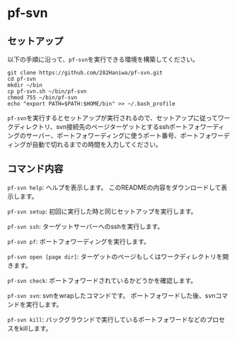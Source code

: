 # pf-svn
## セットアップ
以下の手順に沿って、`pf-svn`を実行できる環境を構築してください。
```
git clone https://github.com/282Haniwa/pf-svn.git
cd pf-svn
mkdir ~/bin
cp pf-svn.sh ~/bin/pf-svn
chmod 755 ~/bin/pf-svn
echo "export PATH=$PATH:$HOME/bin" >> ~/.bash_profile
```

`pf-svn`を実行するとセットアップが実行されるので、セットアップに従ってワークディレクトリ、svn接続先のページターゲットとするsshポートフォワーディングのサーバー、ポートフォワーディングに使うポート番号、ポートフォワーディングが自動で切れるまでの時間を入力してください。

## コマンド内容
`pf-svn help`:
ヘルプを表示します。
このREADMEの内容をダウンロードして表示します。

`pf-svn setup`:
初回に実行した時と同じセットアップを実行します。

`pf-svn ssh`:
ターゲットサーバーへのsshを実行します。

`pf-svn pf`:
ポートフォワーディングを実行します。

`pf-svn open [page dir]`:
ターゲットのページもしくはワークディレクトリを開きます。

`pf-svn check`:
ポートフォワードされているかどうかを確認します。

`pf-svn svn`:
svnをwrapしたコマンドです。
ポートフォワードした後、svnコマンドを実行します。

`pf-svn kill`:
バックグラウンドで実行しているポートフォワードなどのプロセスをkillします。
